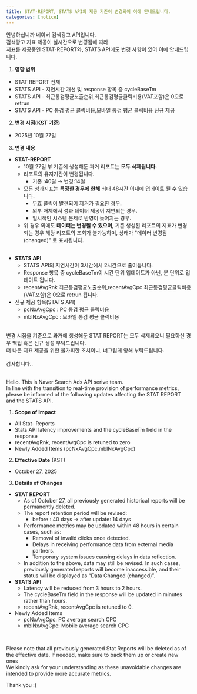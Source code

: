 ```yaml
---
title: STAT-REPORT, STATS API의 제공 기준이 변경되어 이에 안내드립니다.
categories: [notice]
---
```


안녕하십니까 네이버 검색광고 API입니다.<br>
검색광고 지표 제공이 실시간으로 변경됨에 따라 <br>
지표를 제공중인 STAT-REPORT와, STATS API에도 변경 사항이 있어 이에 안내드립니다.

1. **영향 범위** <br>
- STAT REPORT 전체 <br>
- STATS API - 지연시간 개선 및 response 항목 중 cycleBaseTm <br>
- STATS API - 최근통검평균노출순위,최근통검평균클릭비용(VAT포함)은 0으로 retrun <br>
- STATS API - PC 통검 평균 클릭비용,모바일 통검 평균 클릭비용 신규 제공 <br>

2.  **변경 시점(KST 기준)** <br>
- 2025년 10월 27일 <br>

3. **변경 내용**<br>
  * **STAT-REPORT** <br>
    * 10월 27일 부 기존에 생성해둔 과거 리포트는 **모두 삭제됩니다.** <br>
    * 리포트의 유지기간이 변경됩니다. <br>
      * 기존 :40일 → 변경:14일 <br>
    * 모든 성과지표는 **특정한 경우에 한해** 최대 48시간 이내에 업데이트 될 수 있습니다. <br>
      * 무효 클릭이 발견되어 제거가 필요한 경우. <br>
      * 외부 매체에서 성과 데이터 제공이 지연되는 경우. <br>
      * 일시적인 시스템 문제로 반영이 늦어지는 경우. <br>
    * 위 경우 외에도 **데이터는 변경될 수 있으며**, 기존 생성된 리포트의 지표가 변경되는 경우 해당 리포트의 조회가 불가능하며, 상태가 "데이터 변경됨 (changed)" 로 표시됩니다. <br>
     <br>
  - **STATS API**
    - STATS API의 지연시간이 3시간에서 2시간으로 줄어듭니다.
    - Response 항목 중 cycleBaseTm이 시간 단위 업데이트가 아닌, 분 단위로 업데이트 됩니다.
    - recentAvgRnk 최근통검평균노출순위,recentAvgCpc 최근통검평균클릭비용(VAT포함)은 0으로 retrun 됩니다.
- 신규 제공 항목(STATS API)
  - pcNxAvgCpc : PC 통검 평균 클릭비용
  - mblNxAvgCpc : 모바일 통검 평균 클릭비용

<br>
변경 시점을 기준으로 과거에 생성해둔 STAT REPORT는 모두 삭제되오니 필요하신 경우 백업 혹은 신규 생성 부탁드립니다.<br>
더 나은 지표 제공을 위한 불가피한 조치이니, 너그럽게 양해 부탁드립니다.<br>
<br>
감사합니다..
<br>
<br>

Hello. This is Naver Search Ads API serive team.<br>
In line with the transition to real-time provision of performance metrics, please be informed of the following updates affecting the STAT REPORT and the STATS API.<br>

1. **Scope of Impact** <br>
- All Stat- Reports
- Stats API latency improvements and the cycleBaseTm field in the response
- recentAvgRnk, recentAvgCpc is retuned to zero
- Newly Added Items (pcNxAvgCpc,mblNxAvgCpc)

2. **Effective Date** (KST) <br>
- October 27, 2025

3. **Details of Changes** <br>
  - **STAT REPORT**
    - As of October 27, all previously generated historical reports will be permanently deleted.
    - The report retention period will be revised:
      - before : 40 days → after update: 14 days
    - Performance metrics may be updated within 48 hours in certain cases, such as:
      - Removal of invalid clicks once detected.
      - Delays in receiving performance data from external media partners.
      - Temporary system issues causing delays in data reflection.
    - In addition to the above, data may still be revised. In such cases, previously generated reports will become inaccessible, and their status will be displayed as “Data Changed (changed)”.
  - **STATS API**
    - Latency will be reduced from 3 hours to 2 hours.
    - The cycleBaseTm field in the response will be updated in minutes rather than hours.
    - recentAvgRnk, recentAvgCpc is retuned to 0.
  - Newly Added Items
    - pcNxAvgCpc: PC average search CPC
    - mblNxAvgCpc: Mobile average search CPC
<br> 

Please note that all previously generated Stat Reports will be deleted as of the effective date. If needed, make sure to back them up or create new ones<br>
We kindly ask for your understanding as these unavoidable changes are intended to provide more accurate metrics.
<br>

Thank you :)






